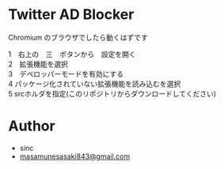 # Twitter AD Blocker

Chromium のブラウザでしたら動くはずです

1　右上の　三　ボタンから　設定を開く  
2　拡張機能を選択  
3　デペロッパーモードを有効にする  
4 パッケージ化されていない拡張機能を読み込むを選択  
5 srcホルダを指定(このリポジトリからダウンロードしてください)  


# Author
 
* sinc
* masamunesasaki843@gmail.com
